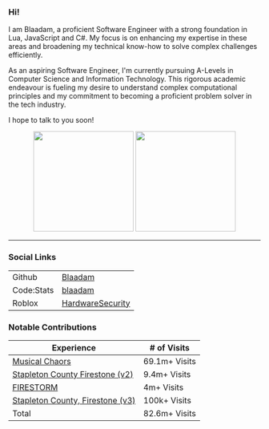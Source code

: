### Hi!

I am Blaadam, a proficient Software Engineer with a strong foundation in Lua, JavaScript and C#. My focus is on enhancing my expertise in these areas and broadening my technical know-how to solve complex challenges efficiently.

As an aspiring Software Engineer, I'm currently pursuing A-Levels in Computer Science and Information Technology. This rigorous academic endeavour is fueling my desire to understand complex computational principles and my commitment to becoming a proficient problem solver in the tech industry.

I hope to talk to you soon!

<p align="middle">
  <img src="https://github-readme-stats-gray-eight-32.vercel.app/api?username=Blaadam&count_private=true&show_icons=true" height="200" />
  <img src="https://github-readme-stats.vercel.app/api/top-langs/?username=Blaadam&layout=normal" height="200" /> 
</p>

---

### Social Links
|              |                                                 |
|--------------|-------------------------------------------------|
| Github       | [Blaadam](https://github.com/Blaadam)           |
| Code:Stats   | [blaadam](https://codestats.net/users/blaadam)  |
| Roblox       | [HardwareSecurity](https://www.roblox.com/users/5557366/profile) |

### Notable Contributions
| Experience | # of Visits |
|--------------|-------------------------------------------------|
| [Musical Chaors](https://www.roblox.com/games/113323927469374/Musical-Chairs) | 69.1m+ Visits |
| [Stapleton County Firestone (v2)](https://www.roblox.com/games/579211007/Stapleton-County-Firestone)       | 9.4m+ Visits         |
| [FIRESTORM](https://www.roblox.com/games/10631992122/FIRESTORM)   | 4m+ Visits  |
| [Stapleton County, Firestone (v3)](https://www.roblox.com/games/3290173920/Stapleton-County-Firestone-BETA) | 100k+ Visits |
| Total | 82.6m+ Visits |


